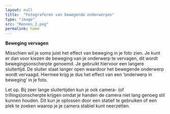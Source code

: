 ```yaml
---
layout: null
title:  "Fotograferen van bewegende onderwerpen"
type: "image"
src: "Rennen_2.png"
permalink: home
---
```


**Beweging vervagen**

Misschien wil je soms juist het effect van beweging in je foto zien. Je kunt er dan voor kiezen de beweging van je onderwerp te vervagen, dit wordt bewegingsonscherpte genoemd. Je gebruikt hiervoor een langere sluitertijd. De sluiter staat langer open waardoor het bewegende onderwerp wordt vervaagd. Hiermee krijg je dus het effect van een ‘onderwerp in beweging’ in je foto.


Let op. Bij zeer lange sluitertijden kun je ook camera- (of trillings)onscherpte krijgen omdat je handen de camera niet lang genoeg stil kunnen houden. Dit kun je oplossen door een statief te gebruiken of een plek te zoeken waarop je je camera stabiel kunt neerzetten.